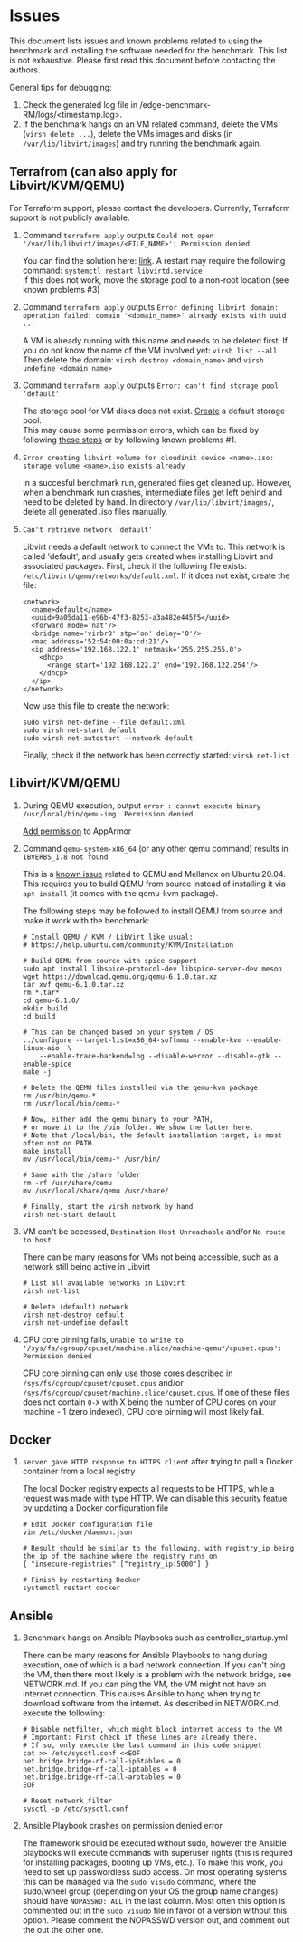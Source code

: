 # Issues
This document lists issues and known problems related to using the benchmark and installing the software needed for the benchmark. This list is not exhaustive. Please first read this document before contacting the authors.

General tips for debugging:
1. Check the generated log file in /edge-benchmark-RM/logs/<timestamp.log>.
2. If the benchmark hangs on an VM related command, delete the VMs (`virsh delete ...`), delete the VMs images and disks (in `/var/lib/libvirt/images`) and try running the benchmark again.

## Terrafrom (can also apply for Libvirt/KVM/QEMU)
For Terraform support, please contact the developers. Currently, Terraform support is not publicly available.

1. Command `terraform apply` outputs `Could not open '/var/lib/libvirt/images/<FILE_NAME>': Permission denied`

    You can find the solution here: [link](https://github.com/dmacvicar/terraform-provider-libvirt/commit/22f096d9). A restart may require the following command: `systemctl restart libvirtd.service` <br>
    If this does not work, move the storage pool to a non-root location (see known problems #3)

2. Command `terraform apply` outputs  `Error defining libvirt domain: operation failed: domain '<domain_name>' already exists with uuid ...`

    A VM is already running with this name and needs to be deleted first. If you do not know the name of the VM involved yet: `virsh list --all` <br>
    Then delete the domain: `virsh destroy <domain_name>` and `virsh undefine <domain_name>`

3. Command `terraform apply` outputs `Error: can't find storage pool 'default'`

    The storage pool for VM disks does not exist. [Create](https://serverfault.com/questions/840519/how-to-change-the-default-storage-pool-from-libvirt) a default storage pool. <br>
    This may cause some permission errors, which can be fixed by following [these steps](https://ostechnix.com/solved-cannot-access-storage-file-permission-denied-error-in-kvm-libvirt/) or by following known problems #1.

4. `Error creating libvirt volume for cloudinit device <name>.iso: storage volume <name>.iso exists already`

    In a succesful benchmark run, generated files get cleaned up. However, when a benchmark run crashes, intermediate files get left behind and need to be deleted by hand. In directory `/var/lib/libvirt/images/`, delete all generated .iso files manually.

5. `Can't retrieve network 'default'`

    Libvirt needs a default network to connect the VMs to. This network is called 'default', and usually gets created when installing Libvirt and associated packages. First, check if the following file exists: `/etc/libvirt/qemu/networks/default.xml`. If it does not exist, create the file:
    ```
    <network>
      <name>default</name>
      <uuid>9a05da11-e96b-47f3-8253-a3a482e445f5</uuid>
      <forward mode='nat'/>
      <bridge name='virbr0' stp='on' delay='0'/>
      <mac address='52:54:00:0a:cd:21'/>
      <ip address='192.168.122.1' netmask='255.255.255.0'>
        <dhcp>
          <range start='192.168.122.2' end='192.168.122.254'/>
        </dhcp>
      </ip>
    </network>
    ```
    Now use this file to create the network: 
    ```
    sudo virsh net-define --file default.xml
    sudo virsh net-start default
    sudo virsh net-autostart --network default
    ```
    Finally, check if the network has been correctly started: `virsh net-list`

## Libvirt/KVM/QEMU
1. During QEMU execution, output `error : cannot execute binary /usr/local/bin/qemu-img: Permission denied`
    
    [Add permission](https://github.com/kubevirt/kubevirt/issues/4303#issuecomment-830365183) to AppArmor 

2. Command `qemu-system-x86_64` (or any other qemu command) results in `IBVERBS_1.8 not found`

    This is a [known issue](https://docs.mellanox.com/display/MLNXOFEDv492240/Known%20Issues) related to QEMU and Mellanox on Ubuntu 20.04. This requires you to build QEMU from source instead of installing it via `apt install` (it comes with the qemu-kvm package).

    The following steps may be followed to install QEMU from source and make it work with the benchmark:
    ```
    # Install QEMU / KVM / LibVirt like usual: 
    # https://help.ubuntu.com/community/KVM/Installation

    # Build QEMU from source with spice support
    sudo apt install libspice-protocol-dev libspice-server-dev meson
    wget https://download.qemu.org/qemu-6.1.0.tar.xz
    tar xvf qemu-6.1.0.tar.xz
    rm *.tar*
    cd qemu-6.1.0/
    mkdir build
    cd build

    # This can be changed based on your system / OS
    ../configure --target-list=x86_64-softmmu --enable-kvm --enable-linux-aio  \
        --enable-trace-backend=log --disable-werror --disable-gtk --enable-spice
    make -j 

    # Delete the QEMU files installed via the qemu-kvm package
    rm /usr/bin/qemu-*
    rm /usr/local/bin/qemu-*

    # Now, either add the qemu binary to your PATH, 
    # or move it to the /bin folder. We show the latter here. 
    # Note that /local/bin, the default installation target, is most often not on PATH.
    make install
    mv /usr/local/bin/qemu-* /usr/bin/

    # Same with the /share folder
    rm -rf /usr/share/qemu
    mv /usr/local/share/qemu /usr/share/

    # Finally, start the virsh network by hand
    virsh net-start default
    ```

3. VM can't be accessed, `Destination Host Unreachable` and/or `No route to host`

    There can be many reasons for VMs not being accessible, such as a network still being active in Libvirt
    ```
    # List all available networks in Libvirt
    virsh net-list

    # Delete (default) network
    virsh net-destroy default 
    virsh net-undefine default
    ```

4. CPU core pinning fails, `Unable to write to '/sys/fs/cgroup/cpuset/machine.slice/machine-qemu*/cpuset.cpus': Permission denied`

    CPU core pinning can only use those cores described in `/sys/fs/cgroup/cpuset/cpuset.cpus` and/or `/sys/fs/cgroup/cpuset/machine.slice/cpuset.cpus`.
    If one of these files does not contain `0-X` with X being the number of CPU cores on your machine - 1 (zero indexed), CPU core pinning will most likely fail.


## Docker
1. `server gave HTTP response to HTTPS client` after trying to pull a Docker container from a local registry

    The local Docker registry expects all requests to be HTTPS, while a request was made with type HTTP. We can disable this security featue by updating a Docker configuration file
    ```
    # Edit Docker configuration file
    vim /etc/docker/daemon.json

    # Result should be similar to the following, with registry_ip being the ip of the machine where the registry runs on
    { "insecure-registries":["registry_ip:5000"] }

    # Finish by restarting Docker
    systemctl restart docker
    ```
## Ansible
1. Benchmark hangs on Ansible Playbooks such as controller_startup.yml

    There can be many reasons for Ansible Playbooks to hang during execution, one of which is a bad network connection. If you can't ping the VM, then there most likely is a problem with the network bridge, see NETWORK.md. If you can ping the VM, the VM might not have an internet connection. This causes Ansible to hang when trying to download software from the internet. As described in NETWORK.md, execute the following:
    ```
    # Disable netfilter, which might block internet access to the VM
    # Important: First check if these lines are already there. 
    # If so, only execute the last command in this code snippet
    cat >> /etc/sysctl.conf <<EOF
    net.bridge.bridge-nf-call-ip6tables = 0
    net.bridge.bridge-nf-call-iptables = 0
    net.bridge.bridge-nf-call-arptables = 0
    EOF

    # Reset network filter
    sysctl -p /etc/sysctl.conf
    ```

2. Ansible Playbook crashes on permission denied error

    The framework should be executed without sudo, however the Ansible playbooks will execute commands with superuser rights (this is required for installing packages, booting up VMs, etc.). To make this work, you need to set up passwordless sudo access. On most operating systems this can be managed via the `sudo visudo` command, where the sudo/wheel group (depending on your OS the group name changes) should have `NOPASSWD: ALL` in the last column. Most often this option is commented out in the `sudo visudo` file in favor of a version without this option. Please comment the NOPASSWD version out, and comment out the out the other one.
